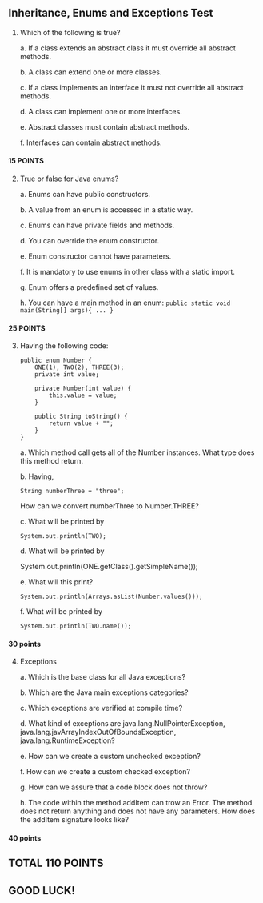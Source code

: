 ## Inheritance, Enums and Exceptions Test

1. Which of the following is true?

    a. If a class extends an abstract class it must override
    all abstract methods.

    b. A class can extend one or more classes.

    c. If a class implements an interface it must not override
    all abstract methods.

    d. A class can implement one or more interfaces.

    e. Abstract classes must contain abstract methods.

    f. Interfaces can contain abstract methods.

#### 15 POINTS


2. True or false for Java enums?

    a. Enums can have public constructors.

    b. A value from an enum is accessed in a static way.

    c. Enums can have private fields and methods.

    d. You can override the enum constructor.

    e. Enum constructor cannot have parameters.

    f. It is mandatory to use enums in other class with a static import.

    g. Enum offers a predefined set of values.

    h. You can have a main method in an enum:
    ```public static void main(String[] args){ ... }```

#### 25 POINTS


3. Having the following code:

    ```
    public enum Number {
        ONE(1), TWO(2), THREE(3);
        private int value;

        private Number(int value) {
            this.value = value;
        }

        public String toString() {
            return value + "";
        }
    }
    ```

    a. Which method call gets all of the Number instances.
    What type does this method return.

    b. Having,

    ```String numberThree = "three";```

    How can we convert numberThree to Number.THREE?

    c. What will be printed by

    ```System.out.println(TWO);```

    d. What will be printed by

      System.out.println(ONE.getClass().getSimpleName());

    e. What will this print?

    ```System.out.println(Arrays.asList(Number.values()));```

    f. What will be printed by

    ```System.out.println(TWO.name());```


#### 30 points


4. Exceptions

    a. Which is the base class for all Java exceptions?

    b. Which are the Java main exceptions categories?

    c. Which exceptions are verified at compile time?

    d. What kind of exceptions are
    java.lang.NullPointerException,
    java.lang.javArrayIndexOutOfBoundsException,
    java.lang.RuntimeException?

    e. How can we create a custom unchecked exception?

    f. How can we create a custom checked exception?

    g. How can we assure that a code block does not throw?

    h. The code within the method addItem can trow an Error.
    The method does not return anything and does not have any parameters.
    How does the addItem signature looks like?

#### 40 points



## TOTAL 110 POINTS

## GOOD LUCK!




